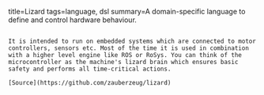 title=Lizard
tags=language, dsl
summary=A domain-specific language to define and control hardware behaviour. 
~~~~~~

It is intended to run on embedded systems which are connected to motor controllers, sensors etc. Most of the time it is used in combination with a higher level engine like ROS or RoSys. You can think of the microcontroller as the machine's lizard brain which ensures basic safety and performs all time-critical actions.

[Source](https://github.com/zauberzeug/lizard)

